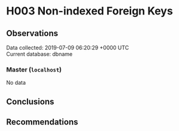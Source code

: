 # H003 Non-indexed Foreign Keys #

## Observations ##
Data collected: 2019-07-09 06:20:29 +0000 UTC  
Current database: dbname  

### Master (`localhost`) ###


No data


## Conclusions ##


## Recommendations ##

